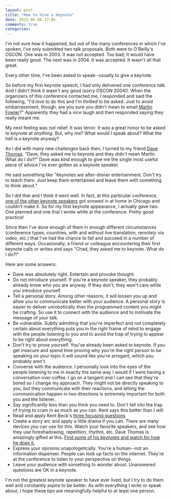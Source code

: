 ```yaml
---
layout: post
title: "How to Give a Keynote"
date: 2013-06-08 17:05
comments: true
categories:
---
```

I'm not sure how it happened, but out of the many conferences in which I've spoken, I've only submitted two talk proposals.
Both were to O'Reilly's OSCON. One was in 2003. It was not accepted. Too bad; It would have been really good. The next was in 2004.
It was accepted. It wasn't all that great.

Every other time, I've been asked to speak--usually to give a keynote.

So before my first keynote speech, I had only delivered one conference talk. And I didn't think it wasn't any good (sorry OSCON 2004!). When the organizers of this conference contacted me,
I responded and said the following, "I'd love to do this and I'm thrilled to be asked. Just to avoid embarrassment, though, are you sure you didn't mean to
email <a href="http://martinfowler.com">Martin Fowler</a>?" Apparently they had a nice laugh and then responded
saying they really meant me.

My next feeling was not relief. It was terror. It was a great honor to be asked to keynote at _anything_. But, why me? What would I speak about? What the hell is a keynote anyway?

As I did with many new challenges back then, I turned to my friend <a href="http://pragprog.com">Dave Thomas</a>. "Dave, they asked me to keynote and they didn't mean Martin. What do I do?!"
Dave was kind enough to give me the single most useful piece of advice I've ever gotten as a keynote speaker.

He said something like "Keynotes are after-dinner entertainment. Don't try to teach them. Just keep them entertained and leave them with something to think about."

So I did that and I think it went well.  In fact, at this particular conference, <a href="http://david.heinemeierhansson.com/">one of the other keynote speakers</a> got snowed in at home in Chicago and couldn't make it.
So for my first keynote appearance, I actually gave two. One planned and one that I wrote while at the conference. Pretty good practice!

Since then I've done enough of them in enough different circumstances (conference types, countries, with and without live translation, remotely via video, etc.) that I've had the chance to fail and succeed in a number of different ways. Occasionally, a friend or colleague encountering their first keynote calls or writes and says "Chad, they asked me to keynote. What do I do?!"

Here are some answers:

* Dave was absolutely right. Entertain and provoke thought.
* Do not introduce yourself. If you're a keynote speaker, they probably already know who you are anyway. If they don't, they won't care while you introduce yourself.
* Tell a personal story. Among other reasons, it will loosen you up and allow you to communicate better with your audience. A personal story is easier to deliver unrobotically than the programmed content you might be crafting. So use it to connect with the audience and to motivate the message of your talk.
* Be vulnerable. Subtly admitting that you're imperfect and not completely certain about everything puts you in the right frame of mind to engage with the people listening to you and to avoid the trap of trying to appear to be right about everything.
* Don't try to prove yourself. You've already been asked to keynote. If you get insecure and spend time proving why you're the right person to be speaking on your topic it will sound like you're arrogant, which you probably aren't.
* Converse with the audience. I personally look into the eyes of the people listening to me in exactly the same way I would if I were having a conversation over coffee. I go on a tangent and I can see that they're bored so I change my approach. They might not be directly speaking to you, but they communicate with their reactions, and letting the communication happen in two directions is extremely important for both you and the listener.
* Say significantly less than you think you need to. Don't fall into the trap of trying to cram in as much as you can. Kent says this better than I will:
* Read and apply Kent Beck's <a href="https://www.facebook.com/note.php?note_id=536820369684165">three focusing questions</a>
* Create a story arc and apply a little drama if you can. There are many devices you can use for this. Watch your favorite speakers, and see how they use foreshadowing, repetition, rhythm, etc. Dave Thomas is amazingly gifted at this.  <a href="http://www.confreaks.com/presenters/137-dave-thomas">Find some of his keynotes and watch for how he does it.</a>
* Express your opinions unapologetically. You're a human--not an information dispenser. People can look up facts on the internet.  They're at the conference to listen to your perspective on things.
* Leave your audience with something to wonder about. Unanswered questions are OK in a keynote.

I'm not the greatest keynote speaker to have ever lived, but I try to do them well and constantly aspire to be better. As with everything I write or speak about, I hope these tips are meaningfully helpful to at least one person.
